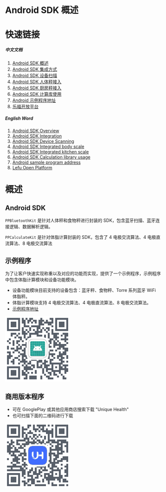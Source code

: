 # Android SDK 概述

# 快速链接
##### 中文文档
1. [Android SDK 概述](https://xinzhiyun.feishu.cn/docx/SbKCdKZhJobiNYxQLEdc7XgUnYc)
2. [Android SDK 集成方式](https://xinzhiyun.feishu.cn/docx/OD4rdSlWrobDIZxn0CBcD68bn1c)
3. [ Android SDK 设备扫描](https://xinzhiyun.feishu.cn/docx/SE2GdDxg1odTT5xgSbscB0F7nv7)
4. [Android SDK 人体秤接入](https://xinzhiyun.feishu.cn/docx/HGrqdpGqioulIhxhsbwcmlLkn7g)
5. [Android SDK 厨房秤接入](https://xinzhiyun.feishu.cn/docx/ILwQdEPoCozXSDxAQufcvOffn4f)
6. [Android SDK 计算库使用](https://xinzhiyun.feishu.cn/docx/L0UxdNKFPorB77xBjnmcqijtnVb)
7. [Android 示例程序地址](https://github.com/LefuHengqi/BluetoothKit-AndroidDemo)
8. [乐福开放平台](https://uniquehealth.lefuenergy.com/unique-open-web/#/home)

##### English Word
1. [Android SDK Overview](https://xinzhiyun.feishu.cn/docx/M6g2d4WAMoPCErxsUZAckymRnbd)
2. [Android SDK Integration](https://xinzhiyun.feishu.cn/docx/Lw0idhnjYoqZsqxtxvfcGuS8nac)
3. [Android SDK Device Scanning](https://xinzhiyun.feishu.cn/docx/MOkZdHf0fo4S4YxqWjycaXJPnXf)
4. [Android SDK Integrated body scale](https://xinzhiyun.feishu.cn/docx/Im7CdLR14oQ74vxBUZpcEpRrndB)
5. [Android SDK Integrated kitchen scale](https://xinzhiyun.feishu.cn/docx/VB3pd6xO1oPXbexoof8cSsEGnAh)
6. [Android SDK Calculation library usage](https://xinzhiyun.feishu.cn/docx/HxxTdPd24oDWjyx4QfHccZUVnbd)
7. [Android sample program address](https://github.com/LefuHengqi/BluetoothKit-AndroidDemo)
8. [Lefu Open Platform](https://uniquehealth.lefuenergy.com/unique-open-web/#/home)

# 概述

## Android SDK

`PPBluetoothKit` 是针对人体秤和食物秤进行封装的 SDK，包含蓝牙扫描、蓝牙连接逻辑、数据解析逻辑。

`PPCalculateKit` 是针对体脂计算封装的 SDK，包含了 4 电极交流算法、4 电极直流算法、8 电极交流算法

## 示例程序

为了让客户快速实现称重以及对应的功能而实现，提供了一个示例程序，示例程序中包含体脂计算模块和设备功能模块。

- 设备功能模块目前支持的设备包含：蓝牙秤、食物秤、Torre 系列蓝牙 WiFi 体脂秤。
- 体脂计算模块支持 4 电极交流算法、4 电极直流算法、8 电极交流算法。
- [示例程序地址](https://github.com/LefuHengqi/BluetoothKit-AndroidDemo)

![](static/MNHQbYu2goFMxbxY7x0c4LCCnCV.png)

## 商用版本程序

- 可在 GooglePlay 或其他应用商店搜索下载 "Unique Health"
- 也可扫描下面的二维码进行下载

![](static/WvSLbw5S6oYGDuxHTTUcU8r3nYg.png)
